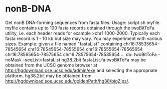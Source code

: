 # nonB-DNA
Get nonB DNA-forming sequences from fasta files. 
Usage: script.sh myfile.
myfile contains up to 100 fasta records obtained through the twoBitToFa utility, i.e. each header reads for example >chr1:1000-2000. Typically each fasta record is 1 - 10 kb but size may vary. You may experiment with various sizes.
Example: given a file named "fastaList" containing
chr16:78535654-78545654
chr16:78545654-78555654
chr16:78555654-78565654
chr16:78565654-78575654
chr16:78575654-78585654
...
do:
twoBitToFa -noMask -seqList=fastaList hg38.2bit fastaList.fa
twoBitToFa may be obtained from the UCSC genome browser at http://hgdownload.cse.ucsc.edu/admin/exe and selecting the appropriate platform. hg38.2bit may be obtained from http://hgdownload.soe.ucsc.edu/goldenPath/hg38/bigZips/.


